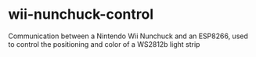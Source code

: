 # wii-nunchuck-control

Communication between a Nintendo Wii Nunchuck and an ESP8266, used to control the positioning and color of a WS2812b light strip
